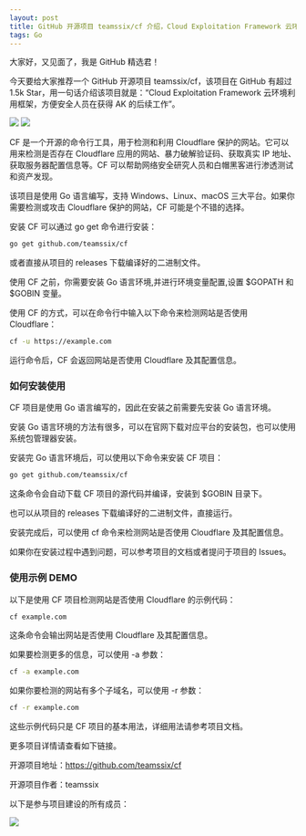 ```yaml
---
layout: post
title: GitHub 开源项目 teamssix/cf 介绍，Cloud Exploitation Framework 云环境利用框架，方便安全人员在获得 AK 的后续工作
tags: Go
---
```


大家好，又见面了，我是 GitHub 精选君！

今天要给大家推荐一个 GitHub 开源项目 teamssix/cf，该项目在 GitHub 有超过 1.5k Star，用一句话介绍该项目就是：“Cloud Exploitation Framework 云环境利用框架，方便安全人员在获得 AK 的后续工作”。

![](https://cdn.jsdelivr.net/gh/teamssix/BlogImages/imgs/202212132148217.png)
![](https://api.star-history.com/svg?repos=teamssix/cf&type=Timeline)

CF 是一个开源的命令行工具，用于检测和利用 Cloudflare 保护的网站。它可以用来检测是否存在 Cloudflare 应用的网站、暴力破解验证码、获取真实 IP 地址、获取服务器配置信息等。CF 可以帮助网络安全研究人员和白帽黑客进行渗透测试和资产发现。

该项目是使用 Go 语言编写，支持 Windows、Linux、macOS 三大平台。如果你需要检测或攻击 Cloudflare 保护的网站，CF 可能是个不错的选择。

安装 CF 可以通过 go get 命令进行安装：
```sh
go get github.com/teamssix/cf
```
或者直接从项目的 releases 下载编译好的二进制文件。

使用 CF 之前，你需要安装 Go 语言环境,并进行环境变量配置,设置 $GOPATH 和 $GOBIN 变量。

使用 CF 的方式，可以在命令行中输入以下命令来检测网站是否使用 Cloudflare：
```sh
cf -u https://example.com
```
运行命令后，CF 会返回网站是否使用 Cloudflare 及其配置信息。


### 如何安装使用

CF 项目是使用 Go 语言编写的，因此在安装之前需要先安装 Go 语言环境。

安装 Go 语言环境的方法有很多，可以在官网下载对应平台的安装包，也可以使用系统包管理器安装。

安装完 Go 语言环境后，可以使用以下命令来安装 CF 项目：
```sh
go get github.com/teamssix/cf
```
这条命令会自动下载 CF 项目的源代码并编译，安装到 $GOBIN 目录下。

也可以从项目的 releases 下载编译好的二进制文件，直接运行。

安装完成后，可以使用 cf 命令来检测网站是否使用 Cloudflare 及其配置信息。

如果你在安装过程中遇到问题，可以参考项目的文档或者提问于项目的 Issues。


### 使用示例 DEMO

以下是使用 CF 项目检测网站是否使用 Cloudflare 的示例代码：

```sh
cf example.com
```

这条命令会输出网站是否使用 Cloudflare 及其配置信息。

如果要检测更多的信息，可以使用 -a 参数：
```sh
cf -a example.com
```

如果你要检测的网站有多个子域名，可以使用 -r 参数：
```sh
cf -r example.com
```

这些示例代码只是 CF 项目的基本用法，详细用法请参考项目文档。


更多项目详情请查看如下链接。

开源项目地址：https://github.com/teamssix/cf 

开源项目作者：teamssix

以下是参与项目建设的所有成员：

![](https://contrib.rocks/image?repo=teamssix/cf)

